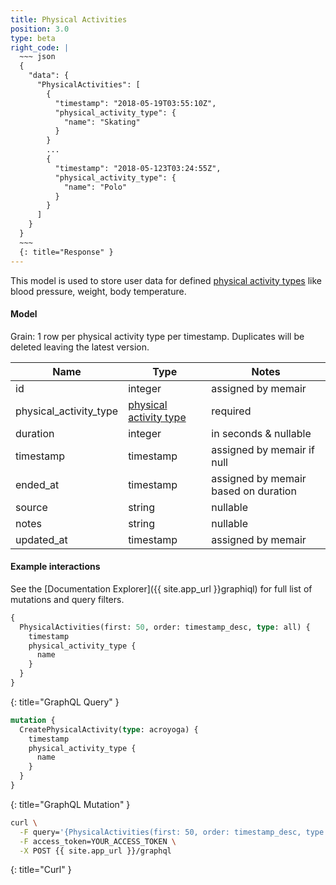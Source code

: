 ```yaml
---
title: Physical Activities
position: 3.0
type: beta
right_code: |
  ~~~ json
  {
    "data": {
      "PhysicalActivities": [
        {
          "timestamp": "2018-05-19T03:55:10Z",
          "physical_activity_type": {
            "name": "Skating"
          }
        }
        ...
        {
          "timestamp": "2018-05-123T03:24:55Z",
          "physical_activity_type": {
            "name": "Polo"
          }
        }
      ]
    }
  }
  ~~~
  {: title="Response" }
---
```


This model is used to store user data for defined [physical activity types](/#modelsphysical_activity_types) like blood pressure, weight, body temperature.

#### Model

Grain: 1 row per physical activity type per timestamp. Duplicates will be deleted leaving the latest version.

| Name | Type | Notes |
|-------|--------|---------|
| id | integer | assigned by memair |
| physical_activity_type | [physical activity type](/#modelsphysical_activity_types) | required |
| duration | integer | in seconds & nullable |
| timestamp | timestamp | assigned by memair if null |
| ended_at | timestamp | assigned by memair based on duration |
| source | string | nullable |
| notes | string | nullable |
| updated_at | timestamp | assigned by memair |

#### Example interactions

See the [Documentation Explorer]({{ site.app_url }}graphiql) for full list of mutations and query filters.

~~~ graphql
{
  PhysicalActivities(first: 50, order: timestamp_desc, type: all) {
    timestamp
    physical_activity_type {
      name
    }
  }
}
~~~
{: title="GraphQL Query" }

~~~ graphql
mutation {
  CreatePhysicalActivity(type: acroyoga) {
    timestamp
    physical_activity_type {
      name
    }
  }
}
~~~
{: title="GraphQL Mutation" }

~~~ bash
curl \
  -F query='{PhysicalActivities(first: 50, order: timestamp_desc, type: all) {timestamp, physical_activity_type {name}}}' \
  -F access_token=YOUR_ACCESS_TOKEN \
  -X POST {{ site.app_url }}/graphql
~~~
{: title="Curl" }
